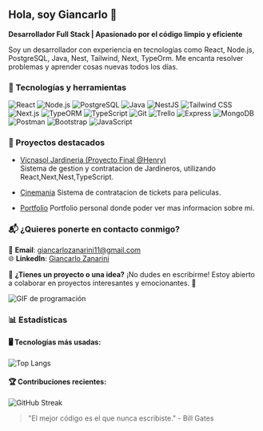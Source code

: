 ## Hola, soy Giancarlo 👋

**Desarrollador Full Stack | Apasionado por el código limpio y eficiente**

Soy un desarrollador con experiencia en tecnologías como React, Node.js, PostgreSQL, Java, Nest, Tailwind, Next, TypeOrm. 
Me encanta resolver problemas y aprender cosas nuevas todos los días.

### 🚀 Tecnologías y herramientas
![React](https://img.shields.io/badge/React-61DAFB?style=for-the-badge&logo=react&logoColor=white)
![Node.js](https://img.shields.io/badge/Node.js-339933?style=for-the-badge&logo=nodedotjs&logoColor=white)
![PostgreSQL](https://img.shields.io/badge/PostgreSQL-316192?style=for-the-badge&logo=postgresql&logoColor=white)
![Java](https://img.shields.io/badge/Java-007396?style=for-the-badge&logo=java&logoColor=white)
![NestJS](https://img.shields.io/badge/NestJS-E0234E?style=for-the-badge&logo=nestjs&logoColor=white)
![Tailwind CSS](https://img.shields.io/badge/Tailwind_CSS-38B2AC?style=for-the-badge&logo=tailwindcss&logoColor=white)
![Next.js](https://img.shields.io/badge/Next.js-000000?style=for-the-badge&logo=nextdotjs&logoColor=white)
![TypeORM](https://img.shields.io/badge/TypeORM-F37626?style=for-the-badge&logo=typeorm&logoColor=white)
![TypeScript](https://img.shields.io/badge/TypeScript-3178C6?style=for-the-badge&logo=typescript&logoColor=white)
![Git](https://img.shields.io/badge/Git-F05032?style=for-the-badge&logo=git&logoColor=white)
![Trello](https://img.shields.io/badge/Trello-0079BF?style=for-the-badge&logo=trello&logoColor=white)
![Express](https://img.shields.io/badge/Express-000000?style=for-the-badge&logo=express&logoColor=white)
![MongoDB](https://img.shields.io/badge/MongoDB-47A248?style=for-the-badge&logo=mongodb&logoColor=white)
![Postman](https://img.shields.io/badge/Postman-FF6C37?style=for-the-badge&logo=postman&logoColor=white)
![Bootstrap](https://img.shields.io/badge/Bootstrap-7952B3?style=for-the-badge&logo=bootstrap&logoColor=white)
![JavaScript](https://img.shields.io/badge/JavaScript-F7DF1E?style=for-the-badge&logo=javascript&logoColor=black)




### 🌟 Proyectos destacados
- [Vicnasol Jardineria (Proyecto Final @Henry)](https://github.com/Gi4ncarlo/ProyectoFinal-Henry)  
  Sistema de gestion y contratacion de Jardineros, utilizando React,Next,Nest,TypeScript.

- [Cinemania](https://github.com/Gi4ncarlo/Cinemania-Proyect)
  Sistema de contratacion de tickets para peliculas.

- [Portfolio](https://zanariniportfolio.vercel.app/)
  Portfolio personal donde poder ver mas informacion sobre mi.

### 📬 ¿Quieres ponerte en contacto conmigo?

💌 **Email**: [giancarlozanarini11@gmail.com](mailto:giancarlozanarini11@gmail.com)  
🌐 **LinkedIn**: [Giancarlo Zanarini](https://www.linkedin.com/in/giancarlo-zanarini-316684257/)  

📩 **¿Tienes un proyecto o una idea?** ¡No dudes en escribirme! Estoy abierto a colaborar en proyectos interesantes y emocionantes. 🚀  


![GIF de programación](https://media.giphy.com/media/13HgwGsXF0aiGY/giphy.gif)


### 📊 Estadísticas

#### 🖥️ Tecnologías más usadas:
![Top Langs](https://github-readme-stats.vercel.app/api/top-langs/?username=Gi4ncarlo&layout=compact&theme=radical)

#### 🏆 Contribuciones recientes:
![GitHub Streak](https://streak-stats.demolab.com/?user=Gi4ncarlo&theme=radical)



> "El mejor código es el que nunca escribiste." - Bill Gates

